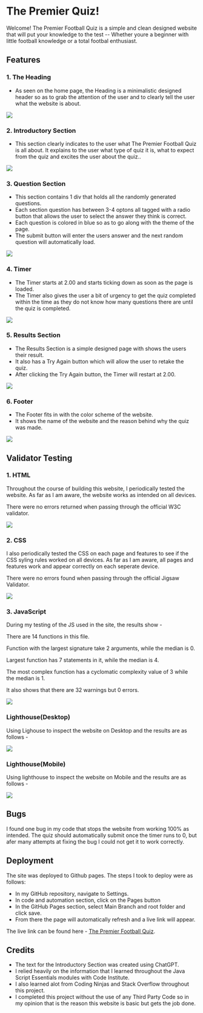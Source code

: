 # The Premier Quiz!

Welcome! The Premier Football Quiz is a simple and clean designed website that will put your knowledge to the test -- Whether youre a beginner with little football knowledge or a total footbal enthusiast.


## Features

### 1. The Heading

+ As seen on the home page, the Heading is a minimalistic designed header so as to grab the attention of the user and to clearly tell the user what the website is about.

<img src="assets/images/PP2-Heading-Img.png">

### 2. Introductory Section

+ This section clearly indicates to the user what The Premier Football Quiz is all about. It explains to the user what type of quiz it is, what to expect from the quiz and excites the user about the quiz..

<img src="assets/images/PP2-Intro-Img.png">

### 3. Question Section

+ This section contains 1 div that holds all the randomly generated questions.
+ Each section question has between 3-4 optons all tagged with a radio button that allows the user to select the answer they think is correct.
+ Each question is colored in blue so as to go along with the theme of the page.
+ The submit button will enter the users answer and the next random question will automatically load.

<img src="assets/images/PP2-Question.png">

### 4. Timer

+ The Timer starts at 2.00 and starts ticking down as soon as the page is loaded.
+ The Timer also gives the user a bit of urgency to get the quiz completed within the time as they do not know how many questions there are until the quiz is completed.

<img src="assets/images/PP2-Timer.png">

### 5. Results Section

+ The Results Section is a simple designed page with shows the users their result.
+ It also has a Try Again button which will allow the user to retake the quiz.
+ After clicking the Try Again button, the Timer will restart at 2.00.

<img src="assets/images/PP2-Results.png">

### 6. Footer

+ The Footer fits in with the color scheme of the website.
+ It shows the name of the website and the reason behind why the quiz was made.
<img src="assets/images/PP2-Footer.png">

## Validator Testing

### 1. HTML

Throughout the course of building this website, I periodically tested the website.
As far as I am aware, the website works as intended on all devices.


There were no errors returned when passing through the official W3C validator.

<img src="assets/images/PP2-HTML.png">

### 2. CSS

I also periodically tested the CSS on each page and features to see if the CSS syling rules worked on all devices.
As far as I am aware, all pages and features work and appear correctly on each seperate device.

There were no errors found when passing through the official Jigsaw Validator.

<img src="assets/images/PP2-CSS.png">

### 3. JavaScript

During my testing of the JS used in the site, the results show -

There are 14 functions in this file.

Function with the largest signature take 2 arguments, while the median is 0.

Largest function has 7 statements in it, while the median is 4.

The most complex function has a cyclomatic complexity value of 3 while the median is 1.

It also shows that there are 32 warnings but 0 errors.

<img src="assets/images/PP2-JS.png">

### Lighthouse(Desktop)

Using Lighouse to inspect the website on Desktop and the results are as follows -

<img src="assets/images/PP2-Lighthouse-DT1.png">

### Lighthouse(Mobile)

Using lighthouse to inspect the website on Mobile and the results are as follows -

<img src="assets/images/PP2-Lighthouse-Mobile.png">

## Bugs

I found one bug in my code that stops the website from working 100% as intended. The quiz should automatically submit once the timer runs to 0, but afer many attempts at fixing the bug I could not get it to work correctly.

## Deployment 

The site was deployed to Github pages. The steps I took to deploy were as follows:

+ In my GitHub repository, navigate to Settings.
+ In code and automation section, click on the Pages button
+ In the GitHub Pages section, select Main Branch and root folder and click save.
+ From there the page will automatically refresh and a live link will appear.

The live link can be found here - [The Premier Football Quiz](https://dr0per.github.io/The-Premier-Quiz/).

## Credits 

+ The text for the Introductory Section was created using ChatGPT.
+ I relied heavily on the information that I learned throughout the Java Script Essentials modules with Code Institute.
+ I also learned alot from Coding Ninjas and Stack Overflow throughout this project.
+ I completed this project without the use of any Third Party Code so in my opinion that is the reason this website is basic but gets the job done.